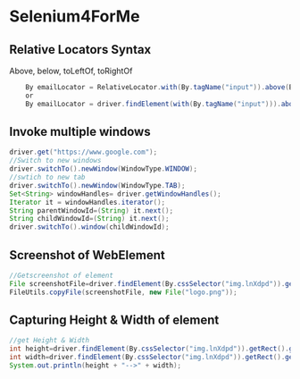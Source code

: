 # Selenium4ForMe

## Relative Locators Syntax
Above, below, toLeftOf, toRightOf
```java
    By emailLocator = RelativeLocator.with(By.tagName("input")).above(By.id("password"));
    or
    By emailLocator = driver.findElement(with(By.tagName("input"))).above(By.id("password"));
```

## Invoke multiple windows
```java
driver.get("https://www.google.com");
//Switch to new windows
driver.switchTo().newWindow(WindowType.WINDOW);
//swtich to new tab
driver.switchTo().newWindow(WindowType.TAB);
Set<String> windowHandles= driver.getWindowHandles();
Iterator it = windowHandles.iterator();
String parentWindowId=(String) it.next();
String childWindowId=(String) it.next();
driver.switchTo().window(childWindowId);
```

## Screenshot of WebElement
```java
//Getscreenshot of element
File screenshotFile=driver.findElement(By.cssSelector("img.lnXdpd")).getScreenshotAs(OutputType.FILE);
FileUtils.copyFile(screenshotFile, new File("logo.png"));
```
## Capturing Height & Width of element
```java
//get Height & Width
int height=driver.findElement(By.cssSelector("img.lnXdpd")).getRect().getHeight();
int width=driver.findElement(By.cssSelector("img.lnXdpd")).getRect().getWidth();
System.out.println(height + "-->" + width);
```
